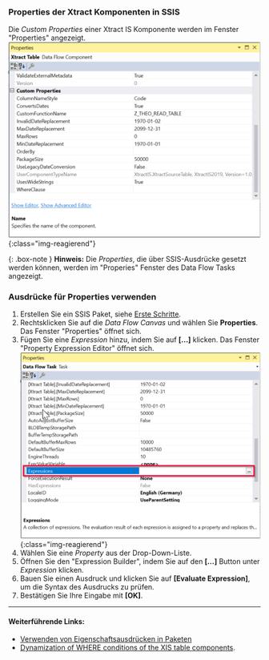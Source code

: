 ### Properties der Xtract Komponenten in SSIS

Die *Custom Properties* einer Xtract IS Komponente werden im Fenster "Properties" angezeigt.<br>
![Properties](/img/content/xis/properties_component.png){:class="img-reagierend"}

{: .box-note }
**Hinweis:** Die *Properties*, die über SSIS-Ausdrücke gesetzt werden können, werden im "Properies" Fenster des Data Flow Tasks angezeigt.

### Ausdrücke für Properties verwenden

1. Erstellen Sie ein SSIS Paket, siehe [Erste Schritte](../erste-schritte).
2. Rechtsklicken Sie auf die *Data Flow Canvas* und wählen Sie **Properties**. Das Fenster "Properties" öffnet sich.<br>
3. Fügen Sie eine *Expression* hinzu, indem Sie auf **[...]** klicken. Das Fenster "Property Expression Editor" öffnet sich.<br>
![Expressions](/img/content/xis/expressions.png){:class="img-reagierend"}
4. Wählen Sie eine *Property* aus der Drop-Down-Liste. 
5. Öffnen Sie den "Expression Builder", indem Sie auf den **[…]** Button unter *Expression* klicken.
6. Bauen Sie einen Ausdruck und klicken Sie auf **[Evaluate Expression]**, um die Syntax des Ausdrucks zu prüfen.
7. Bestätigen Sie Ihre Eingabe mit **[OK]**.

*****
#### Weiterführende Links:
- [Verwenden von Eigenschaftsausdrücken in Paketen](https://docs.microsoft.com/de-de/sql/integration-services/expressions/use-property-expressions-in-packages?view=sql-server-ver15)
- [Dynamization of WHERE conditions of the XIS table components](https://kb.theobald-software.com/xtract-is/Dynamization-of-WHERE-conditions-of-the-XIS-table-components).
